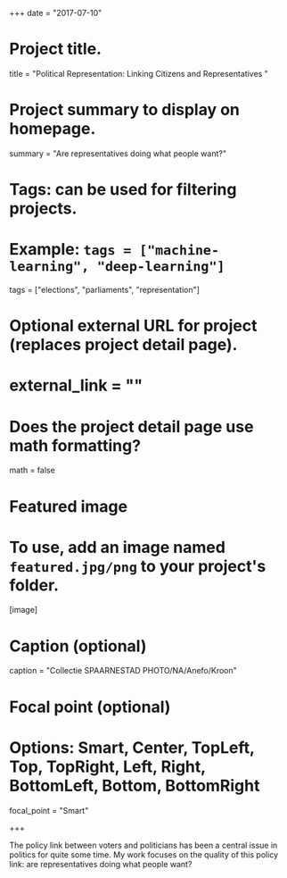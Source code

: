 +++
date = "2017-07-10"

# Project title.
title = "Political Representation: Linking Citizens and Representatives "

# Project summary to display on homepage.
summary = "Are representatives doing what people want?"

# Tags: can be used for filtering projects.
# Example: `tags = ["machine-learning", "deep-learning"]`
tags = ["elections", "parliaments", "representation"]

# Optional external URL for project (replaces project detail page).
# external_link = ""

# Does the project detail page use math formatting?
math = false

# Featured image
# To use, add an image named `featured.jpg/png` to your project's folder. 
[image]
  # Caption (optional)
  caption = "Collectie SPAARNESTAD PHOTO/NA/Anefo/Kroon"
  
  # Focal point (optional)
  # Options: Smart, Center, TopLeft, Top, TopRight, Left, Right, BottomLeft, Bottom, BottomRight
  focal_point = "Smart"

+++

The policy link between voters and politicians has been a central issue in politics for quite some time. My work focuses on the quality of this policy link: are representatives doing what people want?